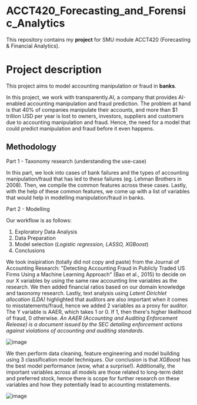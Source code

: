 # ACCT420_Forecasting_and_Forensic_Analytics

This repository contains my __project__ for SMU module ACCT420 (Forecasting & Financial Analytics).

# Project description
This project aims to model accounting manipulation or fraud in __banks__. 

In this project, we work with transparently.AI, a company that provides AI-enabled accounting manipulation and fraud prediction. The problem at hand is that 40% of companies manipulate their accounts, and more than $1 trillion USD per year is lost to owners, investors, suppliers and customers due to accounting manipulation and fraud. Hence, the need for a model that could predict manipulation and fraud before it even happens.

## Methodology
Part 1 - Taxonomy research (understanding the use-case)

In this part, we look into cases of bank failures and the types of accounting manipulation/fraud that has led to these failures (eg. Lehman Brothers in 2008). Then, we compile the common features across these cases. Lastly, with the help of these common features, we come up with a list of variables that would help in modelling manipulation/fraud in banks.

Part 2 -  Modelling

Our workflow is as follows:
1. Exploratory Data Analysis
2. Data Preparation
3. Model selection (*Logistic regression, LASSO, XGBoost*)
4. Conclusions

We took insipiration (totally did not copy and paste) from the Journal of Accounting Research: "Detecting Accounting Fraud in Publicly Traded US Firms Using a Machine Learning Approach" (Bao et al., 2015) to decide on our X variables by using the same raw accounting line variables as the research. We then added financial ratios based on our domain knowledge and taxonomy research. Lastly, text analysis using *Latent Dirichlet allocation (LDA)* highlighted that auditors are also important when it comes to misstatements/fraud, hence we added 2 variables as a proxy for auditor. The Y variable is AAER, which takes 1 or 0. If 1, then there's higher likelihood of fraud, 0 otherwise. *An AAER (Accounting and Auditing Enforcement Release) is a document issued by the SEC detailing enforcement actions against violations of accounting and auditing standards*.

![image](https://github.com/Rayybird96/ACCT420_Forecasting_and_Forensic_Analytics/assets/138758608/3254c06f-a5c2-41ee-bb8f-aac38a837359)

We then perform data cleaning, feature engineering and model building using 3 classification model techniques. Our conclusion is that *XGBoost* has the best model performance (wow, what a surprise!). Additionally, the important variables across all models are those related to long-term debt and preferred stock, hence there is scope for further research on these variables and how they potentially lead to accounting mistatements.

![image](https://github.com/Rayybird96/ACCT420_Forecasting_and_Forensic_Analytics/assets/138758608/5c6950c1-095b-49e7-b936-7909d7754f45)





